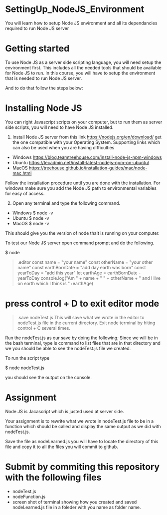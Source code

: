 # SettingUp_NodeJS_Environment
You will learn how to setup Node JS environment and all its dependancies required to run Node JS server

# Getting started

To use Node JS as a server side scripting language, you will need setup the environment first. This includes all the needed tools that should be available for Node JS to run. In this course, you will have to setup the environment that is needed to run Node JS server. 

And to do that follow the steps below:

# Installing Node JS
You can right Javascript scripts on your computer, but to run them as server side scripts, you will need to have Node JS installed.

1. Install Node JS server from this link https://nodejs.org/en/download/ get the one compatible with your Operating System.
   Supporting links which can also be used when you are having difficulties
   
 - Windows https://blog.teamtreehouse.com/install-node-js-npm-windows
 - Ubuntu https://tecadmin.net/install-latest-nodejs-npm-on-ubuntu/
 - MacOS https://treehouse.github.io/installation-guides/mac/node-mac.html
 
 Follow the installation procedure until you are done with the installation. For windows make sure you add the Node JS path to environmental variables for easy of access.

2. Open any terminal and type the following command.

  - Windows $ node -v
  - Ubuntu $ node -v
  - MacOS $ node -v

This should give you the version of node thalt is running on your computer.

To test our Node JS server open command prompt and do the following.

$ node
> .editor
  const name = "your name"
  const otherName = "your other name"
  const earthBornDate = "add day earth was born"
  const yearToDay = "add this year"
  let earthAge = earthBornDate - yearToDay
  console.log("Am " + name + " " + otherName + " and I live on earth which I think is "+earthAge)
  
 # press control + D to exit editor mode
 > .save nodeTest.js
 This will save what we wrote in the editor to nodeTest.js file in the current directory.
 Exit node terminal by hiting control + C several times.
 
Run the nodeTest.js as our save by doing the following;
Since we will be in the bash terminal, type ls command to list files that are in that directory and we you should be able to see the nodeTest.js file we created.

To run the script type

$ node nodeTest.js

you should see the output on the console.

# Assignment

Node JS is Jacascript which is justed used at server side. 

Your assignment is to rewrite what we wrote in nodeTest.js file to be in a function which should be called and display the same output as we did with nodeTest.js. 

Save the file as nodeLearned.js you will have to locate the directory of this file and copy it to all the files you will commit to github.

# Submit by commiting this repository with the following files
- nodeTest.js
- nodeFunction.js
- screen shot of terminal showing how you created and saved nodeLearned.js file in a foleder with you name as folder name.









 
 
 
 
 
 
  
  


